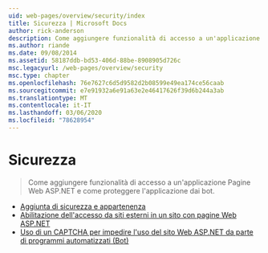 ```yaml
---
uid: web-pages/overview/security/index
title: Sicurezza | Microsoft Docs
author: rick-anderson
description: Come aggiungere funzionalità di accesso a un'applicazione Pagine Web ASP.NET e come proteggere l'applicazione dai bot.
ms.author: riande
ms.date: 09/08/2014
ms.assetid: 58187ddb-bd53-406d-88be-8908905d726c
msc.legacyurl: /web-pages/overview/security
msc.type: chapter
ms.openlocfilehash: 76e7627c6d5d9582d2b08599e49ea174ce56caab
ms.sourcegitcommit: e7e91932a6e91a63e2e46417626f39d6b244a3ab
ms.translationtype: MT
ms.contentlocale: it-IT
ms.lasthandoff: 03/06/2020
ms.locfileid: "78628954"
---
```

# <a name="security"></a>Sicurezza

> Come aggiungere funzionalità di accesso a un'applicazione Pagine Web ASP.NET e come proteggere l'applicazione dai bot.

- [Aggiunta di sicurezza e appartenenza](16-adding-security-and-membership.md)
- [Abilitazione dell'accesso da siti esterni in un sito con pagine Web ASP.NET](enabling-login-from-external-sites-in-an-aspnet-web-pages-site.md)
- [Uso di un CAPTCHA per impedire l'uso del sito Web ASP.NET da parte di programmi automatizzati (Bot)](using-a-catpcha-to-prevent-automated-programs-bots-from-using-your-aspnet-web-site.md)
